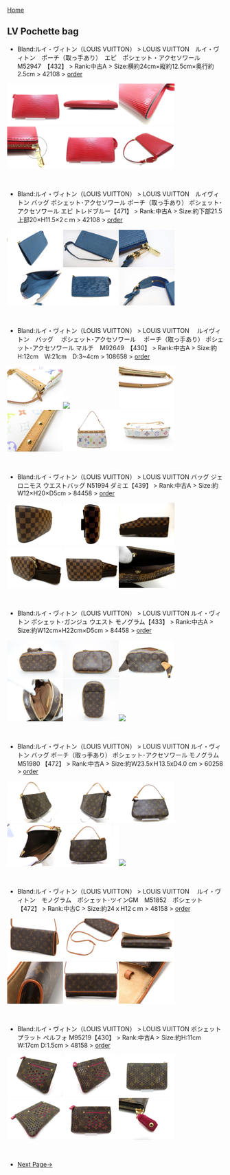 [Home](../readme.md) 

## LV Pochette bag

* Bland:ルイ・ヴィトン（LOUIS VUITTON） > LOUIS VUITTON　ルイ・ヴィトン　ポーチ（取っ手あり）　エピ　ポシェット・アクセソワール　M52947　【432】 > Rank:中古A > Size:横約24cm×縦約12.5cm×奥行約2.5cm > 42108 > [order](https://github.com/kuroei/buyer/issues/new?title=2148102930219&body=LOUIS+VUITTON%E3%80%80%E3%83%AB%E3%82%A4%E3%83%BB%E3%83%B4%E3%82%A3%E3%83%88%E3%83%B3%E3%80%80%E3%83%9D%E3%83%BC%E3%83%81%EF%BC%88%E5%8F%96%E3%81%A3%E6%89%8B%E3%81%82%E3%82%8A%EF%BC%89%E3%80%80%E3%82%A8%E3%83%94%E3%80%80%E3%83%9D%E3%82%B7%E3%82%A7%E3%83%83%E3%83%88%E3%83%BB%E3%82%A2%E3%82%AF%E3%82%BB%E3%82%BD%E3%83%AF%E3%83%BC%E3%83%AB%E3%80%80M52947%E3%80%80%E3%80%90432%E3%80%91+42108&labels=d)

<img style="display:inline-block;" src="./pic/%E3%83%9D%E3%83%BC%E3%83%81%EF%BC%88%E5%8F%96%E3%81%A3%E6%89%8B%E3%81%82%E3%82%8A%EF%BC%89/%E3%83%9D%E3%82%B7%E3%82%A7%E3%83%83%E3%83%88/%E3%83%AB%E3%82%A4%E3%83%BB%E3%83%B4%E3%82%A3%E3%83%88%E3%83%B3%EF%BC%88LOUIS%20VUITTON%EF%BC%89/2148102930219/1.jpg" width=130 /><img style="display:inline-block;" src="./pic/%E3%83%9D%E3%83%BC%E3%83%81%EF%BC%88%E5%8F%96%E3%81%A3%E6%89%8B%E3%81%82%E3%82%8A%EF%BC%89/%E3%83%9D%E3%82%B7%E3%82%A7%E3%83%83%E3%83%88/%E3%83%AB%E3%82%A4%E3%83%BB%E3%83%B4%E3%82%A3%E3%83%88%E3%83%B3%EF%BC%88LOUIS%20VUITTON%EF%BC%89/2148102930219/2.jpg" width=130 /><img style="display:inline-block;" src="./pic/%E3%83%9D%E3%83%BC%E3%83%81%EF%BC%88%E5%8F%96%E3%81%A3%E6%89%8B%E3%81%82%E3%82%8A%EF%BC%89/%E3%83%9D%E3%82%B7%E3%82%A7%E3%83%83%E3%83%88/%E3%83%AB%E3%82%A4%E3%83%BB%E3%83%B4%E3%82%A3%E3%83%88%E3%83%B3%EF%BC%88LOUIS%20VUITTON%EF%BC%89/2148102930219/3.jpg" width=130 /><img style="display:inline-block;" src="./pic/%E3%83%9D%E3%83%BC%E3%83%81%EF%BC%88%E5%8F%96%E3%81%A3%E6%89%8B%E3%81%82%E3%82%8A%EF%BC%89/%E3%83%9D%E3%82%B7%E3%82%A7%E3%83%83%E3%83%88/%E3%83%AB%E3%82%A4%E3%83%BB%E3%83%B4%E3%82%A3%E3%83%88%E3%83%B3%EF%BC%88LOUIS%20VUITTON%EF%BC%89/2148102930219/4.jpg" width=130 /><img style="display:inline-block;" src="./pic/%E3%83%9D%E3%83%BC%E3%83%81%EF%BC%88%E5%8F%96%E3%81%A3%E6%89%8B%E3%81%82%E3%82%8A%EF%BC%89/%E3%83%9D%E3%82%B7%E3%82%A7%E3%83%83%E3%83%88/%E3%83%AB%E3%82%A4%E3%83%BB%E3%83%B4%E3%82%A3%E3%83%88%E3%83%B3%EF%BC%88LOUIS%20VUITTON%EF%BC%89/2148102930219/5.jpg" width=130 /><img style="display:inline-block;" src="./pic/%E3%83%9D%E3%83%BC%E3%83%81%EF%BC%88%E5%8F%96%E3%81%A3%E6%89%8B%E3%81%82%E3%82%8A%EF%BC%89/%E3%83%9D%E3%82%B7%E3%82%A7%E3%83%83%E3%83%88/%E3%83%AB%E3%82%A4%E3%83%BB%E3%83%B4%E3%82%A3%E3%83%88%E3%83%B3%EF%BC%88LOUIS%20VUITTON%EF%BC%89/2148102930219/6.jpg" width=130 />

<br>

* Bland:ルイ・ヴィトン（LOUIS VUITTON） > LOUIS VUITTON　ルイヴィトン バッグ ポシェット･アクセソワール ポーチ（取っ手あり） ポシェット･アクセソワール エピ トレドブルー【471】 > Rank:中古A > Size:約下部21.5上部20×H11.5×2ｃｍ > 42108 > [order](https://github.com/kuroei/buyer/issues/new?title=2141300215331&body=LOUIS+VUITTON%E3%80%80%E3%83%AB%E3%82%A4%E3%83%B4%E3%82%A3%E3%83%88%E3%83%B3+%E3%83%90%E3%83%83%E3%82%B0+%E3%83%9D%E3%82%B7%E3%82%A7%E3%83%83%E3%83%88%EF%BD%A5%E3%82%A2%E3%82%AF%E3%82%BB%E3%82%BD%E3%83%AF%E3%83%BC%E3%83%AB+%E3%83%9D%E3%83%BC%E3%83%81%EF%BC%88%E5%8F%96%E3%81%A3%E6%89%8B%E3%81%82%E3%82%8A%EF%BC%89+%E3%83%9D%E3%82%B7%E3%82%A7%E3%83%83%E3%83%88%EF%BD%A5%E3%82%A2%E3%82%AF%E3%82%BB%E3%82%BD%E3%83%AF%E3%83%BC%E3%83%AB+%E3%82%A8%E3%83%94+%E3%83%88%E3%83%AC%E3%83%89%E3%83%96%E3%83%AB%E3%83%BC%E3%80%90471%E3%80%91+42108&labels=d)

<img style="display:inline-block;" src="./pic/%E3%83%9D%E3%83%BC%E3%83%81%EF%BC%88%E5%8F%96%E3%81%A3%E6%89%8B%E3%81%82%E3%82%8A%EF%BC%89/%E3%83%9D%E3%82%B7%E3%82%A7%E3%83%83%E3%83%88/%E3%83%AB%E3%82%A4%E3%83%BB%E3%83%B4%E3%82%A3%E3%83%88%E3%83%B3%EF%BC%88LOUIS%20VUITTON%EF%BC%89/2141300215331/1.jpg" width=130 /><img style="display:inline-block;" src="./pic/%E3%83%9D%E3%83%BC%E3%83%81%EF%BC%88%E5%8F%96%E3%81%A3%E6%89%8B%E3%81%82%E3%82%8A%EF%BC%89/%E3%83%9D%E3%82%B7%E3%82%A7%E3%83%83%E3%83%88/%E3%83%AB%E3%82%A4%E3%83%BB%E3%83%B4%E3%82%A3%E3%83%88%E3%83%B3%EF%BC%88LOUIS%20VUITTON%EF%BC%89/2141300215331/2.jpg" width=130 /><img style="display:inline-block;" src="./pic/%E3%83%9D%E3%83%BC%E3%83%81%EF%BC%88%E5%8F%96%E3%81%A3%E6%89%8B%E3%81%82%E3%82%8A%EF%BC%89/%E3%83%9D%E3%82%B7%E3%82%A7%E3%83%83%E3%83%88/%E3%83%AB%E3%82%A4%E3%83%BB%E3%83%B4%E3%82%A3%E3%83%88%E3%83%B3%EF%BC%88LOUIS%20VUITTON%EF%BC%89/2141300215331/3.jpg" width=130 /><img style="display:inline-block;" src="./pic/%E3%83%9D%E3%83%BC%E3%83%81%EF%BC%88%E5%8F%96%E3%81%A3%E6%89%8B%E3%81%82%E3%82%8A%EF%BC%89/%E3%83%9D%E3%82%B7%E3%82%A7%E3%83%83%E3%83%88/%E3%83%AB%E3%82%A4%E3%83%BB%E3%83%B4%E3%82%A3%E3%83%88%E3%83%B3%EF%BC%88LOUIS%20VUITTON%EF%BC%89/2141300215331/4.jpg" width=130 /><img style="display:inline-block;" src="./pic/%E3%83%9D%E3%83%BC%E3%83%81%EF%BC%88%E5%8F%96%E3%81%A3%E6%89%8B%E3%81%82%E3%82%8A%EF%BC%89/%E3%83%9D%E3%82%B7%E3%82%A7%E3%83%83%E3%83%88/%E3%83%AB%E3%82%A4%E3%83%BB%E3%83%B4%E3%82%A3%E3%83%88%E3%83%B3%EF%BC%88LOUIS%20VUITTON%EF%BC%89/2141300215331/5.jpg" width=130 /><img style="display:inline-block;" src="./pic/%E3%83%9D%E3%83%BC%E3%83%81%EF%BC%88%E5%8F%96%E3%81%A3%E6%89%8B%E3%81%82%E3%82%8A%EF%BC%89/%E3%83%9D%E3%82%B7%E3%82%A7%E3%83%83%E3%83%88/%E3%83%AB%E3%82%A4%E3%83%BB%E3%83%B4%E3%82%A3%E3%83%88%E3%83%B3%EF%BC%88LOUIS%20VUITTON%EF%BC%89/2141300215331/6.jpg" width=130 />

<br>

* Bland:ルイ・ヴィトン（LOUIS VUITTON） > LOUIS VUITTON 　ルイヴィトン　バッグ 　ポシェット･アクセソワール　 ポーチ（取っ手あり） ポシェット･アクセソワール マルチ　M92649　【430】 > Rank:中古A > Size:約H:12cm　W:21cm　D:3~4cm > 108658 > [order](https://github.com/kuroei/buyer/issues/new?title=2148102869915&body=LOUIS+VUITTON+%E3%80%80%E3%83%AB%E3%82%A4%E3%83%B4%E3%82%A3%E3%83%88%E3%83%B3%E3%80%80%E3%83%90%E3%83%83%E3%82%B0+%E3%80%80%E3%83%9D%E3%82%B7%E3%82%A7%E3%83%83%E3%83%88%EF%BD%A5%E3%82%A2%E3%82%AF%E3%82%BB%E3%82%BD%E3%83%AF%E3%83%BC%E3%83%AB%E3%80%80+%E3%83%9D%E3%83%BC%E3%83%81%EF%BC%88%E5%8F%96%E3%81%A3%E6%89%8B%E3%81%82%E3%82%8A%EF%BC%89+%E3%83%9D%E3%82%B7%E3%82%A7%E3%83%83%E3%83%88%EF%BD%A5%E3%82%A2%E3%82%AF%E3%82%BB%E3%82%BD%E3%83%AF%E3%83%BC%E3%83%AB+%E3%83%9E%E3%83%AB%E3%83%81%E3%80%80M92649%E3%80%80%E3%80%90430%E3%80%91+108658&labels=d)

<img style="display:inline-block;" src="./pic/%E3%83%9D%E3%83%BC%E3%83%81%EF%BC%88%E5%8F%96%E3%81%A3%E6%89%8B%E3%81%82%E3%82%8A%EF%BC%89/%E3%83%9D%E3%82%B7%E3%82%A7%E3%83%83%E3%83%88/%E3%83%AB%E3%82%A4%E3%83%BB%E3%83%B4%E3%82%A3%E3%83%88%E3%83%B3%EF%BC%88LOUIS%20VUITTON%EF%BC%89/2148102869915/1.jpg" width=130 /><img style="display:inline-block;" src="./pic/%E3%83%9D%E3%83%BC%E3%83%81%EF%BC%88%E5%8F%96%E3%81%A3%E6%89%8B%E3%81%82%E3%82%8A%EF%BC%89/%E3%83%9D%E3%82%B7%E3%82%A7%E3%83%83%E3%83%88/%E3%83%AB%E3%82%A4%E3%83%BB%E3%83%B4%E3%82%A3%E3%83%88%E3%83%B3%EF%BC%88LOUIS%20VUITTON%EF%BC%89/2148102869915/2.jpg" width=130 /><img style="display:inline-block;" src="./pic/%E3%83%9D%E3%83%BC%E3%83%81%EF%BC%88%E5%8F%96%E3%81%A3%E6%89%8B%E3%81%82%E3%82%8A%EF%BC%89/%E3%83%9D%E3%82%B7%E3%82%A7%E3%83%83%E3%83%88/%E3%83%AB%E3%82%A4%E3%83%BB%E3%83%B4%E3%82%A3%E3%83%88%E3%83%B3%EF%BC%88LOUIS%20VUITTON%EF%BC%89/2148102869915/3.jpg" width=130 /><img style="display:inline-block;" src="./pic/%E3%83%9D%E3%83%BC%E3%83%81%EF%BC%88%E5%8F%96%E3%81%A3%E6%89%8B%E3%81%82%E3%82%8A%EF%BC%89/%E3%83%9D%E3%82%B7%E3%82%A7%E3%83%83%E3%83%88/%E3%83%AB%E3%82%A4%E3%83%BB%E3%83%B4%E3%82%A3%E3%83%88%E3%83%B3%EF%BC%88LOUIS%20VUITTON%EF%BC%89/2148102869915/4.jpg" width=130 /><img style="display:inline-block;" src="./pic/%E3%83%9D%E3%83%BC%E3%83%81%EF%BC%88%E5%8F%96%E3%81%A3%E6%89%8B%E3%81%82%E3%82%8A%EF%BC%89/%E3%83%9D%E3%82%B7%E3%82%A7%E3%83%83%E3%83%88/%E3%83%AB%E3%82%A4%E3%83%BB%E3%83%B4%E3%82%A3%E3%83%88%E3%83%B3%EF%BC%88LOUIS%20VUITTON%EF%BC%89/2148102869915/5.jpg" width=130 /><img style="display:inline-block;" src="./pic/%E3%83%9D%E3%83%BC%E3%83%81%EF%BC%88%E5%8F%96%E3%81%A3%E6%89%8B%E3%81%82%E3%82%8A%EF%BC%89/%E3%83%9D%E3%82%B7%E3%82%A7%E3%83%83%E3%83%88/%E3%83%AB%E3%82%A4%E3%83%BB%E3%83%B4%E3%82%A3%E3%83%88%E3%83%B3%EF%BC%88LOUIS%20VUITTON%EF%BC%89/2148102869915/6.jpg" width=130 />

<br>

* Bland:ルイ・ヴィトン（LOUIS VUITTON） > LOUIS VUITTON バッグ ジェロニモス ウエストバッグ N51994 ダミエ【439】 > Rank:中古A > Size:約W12×H20×D5cm > 84458 > [order](https://github.com/kuroei/buyer/issues/new?title=2148102921590&body=LOUIS+VUITTON+%E3%83%90%E3%83%83%E3%82%B0+%E3%82%B8%E3%82%A7%E3%83%AD%E3%83%8B%E3%83%A2%E3%82%B9+%E3%82%A6%E3%82%A8%E3%82%B9%E3%83%88%E3%83%90%E3%83%83%E3%82%B0+N51994+%E3%83%80%E3%83%9F%E3%82%A8%E3%80%90439%E3%80%91+84458&labels=d)

<img style="display:inline-block;" src="./pic/%E3%82%A6%E3%82%A8%E3%82%B9%E3%83%88%E3%83%90%E3%83%83%E3%82%B0/%E3%83%9D%E3%82%B7%E3%82%A7%E3%83%83%E3%83%88/%E3%83%AB%E3%82%A4%E3%83%BB%E3%83%B4%E3%82%A3%E3%83%88%E3%83%B3%EF%BC%88LOUIS%20VUITTON%EF%BC%89/2148102921590/1.jpg" width=130 /><img style="display:inline-block;" src="./pic/%E3%82%A6%E3%82%A8%E3%82%B9%E3%83%88%E3%83%90%E3%83%83%E3%82%B0/%E3%83%9D%E3%82%B7%E3%82%A7%E3%83%83%E3%83%88/%E3%83%AB%E3%82%A4%E3%83%BB%E3%83%B4%E3%82%A3%E3%83%88%E3%83%B3%EF%BC%88LOUIS%20VUITTON%EF%BC%89/2148102921590/2.jpg" width=130 /><img style="display:inline-block;" src="./pic/%E3%82%A6%E3%82%A8%E3%82%B9%E3%83%88%E3%83%90%E3%83%83%E3%82%B0/%E3%83%9D%E3%82%B7%E3%82%A7%E3%83%83%E3%83%88/%E3%83%AB%E3%82%A4%E3%83%BB%E3%83%B4%E3%82%A3%E3%83%88%E3%83%B3%EF%BC%88LOUIS%20VUITTON%EF%BC%89/2148102921590/3.jpg" width=130 /><img style="display:inline-block;" src="./pic/%E3%82%A6%E3%82%A8%E3%82%B9%E3%83%88%E3%83%90%E3%83%83%E3%82%B0/%E3%83%9D%E3%82%B7%E3%82%A7%E3%83%83%E3%83%88/%E3%83%AB%E3%82%A4%E3%83%BB%E3%83%B4%E3%82%A3%E3%83%88%E3%83%B3%EF%BC%88LOUIS%20VUITTON%EF%BC%89/2148102921590/4.jpg" width=130 /><img style="display:inline-block;" src="./pic/%E3%82%A6%E3%82%A8%E3%82%B9%E3%83%88%E3%83%90%E3%83%83%E3%82%B0/%E3%83%9D%E3%82%B7%E3%82%A7%E3%83%83%E3%83%88/%E3%83%AB%E3%82%A4%E3%83%BB%E3%83%B4%E3%82%A3%E3%83%88%E3%83%B3%EF%BC%88LOUIS%20VUITTON%EF%BC%89/2148102921590/5.jpg" width=130 /><img style="display:inline-block;" src="./pic/%E3%82%A6%E3%82%A8%E3%82%B9%E3%83%88%E3%83%90%E3%83%83%E3%82%B0/%E3%83%9D%E3%82%B7%E3%82%A7%E3%83%83%E3%83%88/%E3%83%AB%E3%82%A4%E3%83%BB%E3%83%B4%E3%82%A3%E3%83%88%E3%83%B3%EF%BC%88LOUIS%20VUITTON%EF%BC%89/2148102921590/6.jpg" width=130 />

<br>

* Bland:ルイ・ヴィトン（LOUIS VUITTON） > LOUIS VUITTON ルイ・ヴィトン  ポシェット･ガンジュ ウエスト モノグラム【433】 > Rank:中古A > Size:約W12cm×H22cm×D5cm > 84458 > [order](https://github.com/kuroei/buyer/issues/new?title=2148102898021&body=LOUIS+VUITTON+%E3%83%AB%E3%82%A4%E3%83%BB%E3%83%B4%E3%82%A3%E3%83%88%E3%83%B3++%E3%83%9D%E3%82%B7%E3%82%A7%E3%83%83%E3%83%88%EF%BD%A5%E3%82%AC%E3%83%B3%E3%82%B8%E3%83%A5+%E3%82%A6%E3%82%A8%E3%82%B9%E3%83%88+%E3%83%A2%E3%83%8E%E3%82%B0%E3%83%A9%E3%83%A0%E3%80%90433%E3%80%91+84458&labels=d)

<img style="display:inline-block;" src="./pic/%E3%82%A6%E3%82%A8%E3%82%B9%E3%83%88%E3%83%90%E3%83%83%E3%82%B0/%E3%83%9D%E3%82%B7%E3%82%A7%E3%83%83%E3%83%88/%E3%83%AB%E3%82%A4%E3%83%BB%E3%83%B4%E3%82%A3%E3%83%88%E3%83%B3%EF%BC%88LOUIS%20VUITTON%EF%BC%89/2148102898021/1.jpg" width=130 /><img style="display:inline-block;" src="./pic/%E3%82%A6%E3%82%A8%E3%82%B9%E3%83%88%E3%83%90%E3%83%83%E3%82%B0/%E3%83%9D%E3%82%B7%E3%82%A7%E3%83%83%E3%83%88/%E3%83%AB%E3%82%A4%E3%83%BB%E3%83%B4%E3%82%A3%E3%83%88%E3%83%B3%EF%BC%88LOUIS%20VUITTON%EF%BC%89/2148102898021/2.jpg" width=130 /><img style="display:inline-block;" src="./pic/%E3%82%A6%E3%82%A8%E3%82%B9%E3%83%88%E3%83%90%E3%83%83%E3%82%B0/%E3%83%9D%E3%82%B7%E3%82%A7%E3%83%83%E3%83%88/%E3%83%AB%E3%82%A4%E3%83%BB%E3%83%B4%E3%82%A3%E3%83%88%E3%83%B3%EF%BC%88LOUIS%20VUITTON%EF%BC%89/2148102898021/3.jpg" width=130 /><img style="display:inline-block;" src="./pic/%E3%82%A6%E3%82%A8%E3%82%B9%E3%83%88%E3%83%90%E3%83%83%E3%82%B0/%E3%83%9D%E3%82%B7%E3%82%A7%E3%83%83%E3%83%88/%E3%83%AB%E3%82%A4%E3%83%BB%E3%83%B4%E3%82%A3%E3%83%88%E3%83%B3%EF%BC%88LOUIS%20VUITTON%EF%BC%89/2148102898021/4.jpg" width=130 /><img style="display:inline-block;" src="./pic/%E3%82%A6%E3%82%A8%E3%82%B9%E3%83%88%E3%83%90%E3%83%83%E3%82%B0/%E3%83%9D%E3%82%B7%E3%82%A7%E3%83%83%E3%83%88/%E3%83%AB%E3%82%A4%E3%83%BB%E3%83%B4%E3%82%A3%E3%83%88%E3%83%B3%EF%BC%88LOUIS%20VUITTON%EF%BC%89/2148102898021/5.jpg" width=130 /><img style="display:inline-block;" src="./pic/%E3%82%A6%E3%82%A8%E3%82%B9%E3%83%88%E3%83%90%E3%83%83%E3%82%B0/%E3%83%9D%E3%82%B7%E3%82%A7%E3%83%83%E3%83%88/%E3%83%AB%E3%82%A4%E3%83%BB%E3%83%B4%E3%82%A3%E3%83%88%E3%83%B3%EF%BC%88LOUIS%20VUITTON%EF%BC%89/2148102898021/6.jpg" width=130 />

<br>

* Bland:ルイ・ヴィトン（LOUIS VUITTON） > LOUIS VUITTON ルイ・ヴィトン バッグ ポーチ（取っ手あり） ポシェット･アクセソワール モノグラム M51980 【472】 > Rank:中古A > Size:約Ｗ23.5xＨ13.5xD4.0 cm > 60258 > [order](https://github.com/kuroei/buyer/issues/new?title=2144000135503&body=LOUIS+VUITTON+%E3%83%AB%E3%82%A4%E3%83%BB%E3%83%B4%E3%82%A3%E3%83%88%E3%83%B3+%E3%83%90%E3%83%83%E3%82%B0+%E3%83%9D%E3%83%BC%E3%83%81%EF%BC%88%E5%8F%96%E3%81%A3%E6%89%8B%E3%81%82%E3%82%8A%EF%BC%89+%E3%83%9D%E3%82%B7%E3%82%A7%E3%83%83%E3%83%88%EF%BD%A5%E3%82%A2%E3%82%AF%E3%82%BB%E3%82%BD%E3%83%AF%E3%83%BC%E3%83%AB+%E3%83%A2%E3%83%8E%E3%82%B0%E3%83%A9%E3%83%A0+M51980+%E3%80%90472%E3%80%91+60258&labels=d)

<img style="display:inline-block;" src="./pic/%E3%83%9D%E3%83%BC%E3%83%81%EF%BC%88%E5%8F%96%E3%81%A3%E6%89%8B%E3%81%82%E3%82%8A%EF%BC%89/%E3%83%9D%E3%82%B7%E3%82%A7%E3%83%83%E3%83%88/%E3%83%AB%E3%82%A4%E3%83%BB%E3%83%B4%E3%82%A3%E3%83%88%E3%83%B3%EF%BC%88LOUIS%20VUITTON%EF%BC%89/2144000135503/1.jpg" width=130 /><img style="display:inline-block;" src="./pic/%E3%83%9D%E3%83%BC%E3%83%81%EF%BC%88%E5%8F%96%E3%81%A3%E6%89%8B%E3%81%82%E3%82%8A%EF%BC%89/%E3%83%9D%E3%82%B7%E3%82%A7%E3%83%83%E3%83%88/%E3%83%AB%E3%82%A4%E3%83%BB%E3%83%B4%E3%82%A3%E3%83%88%E3%83%B3%EF%BC%88LOUIS%20VUITTON%EF%BC%89/2144000135503/2.jpg" width=130 /><img style="display:inline-block;" src="./pic/%E3%83%9D%E3%83%BC%E3%83%81%EF%BC%88%E5%8F%96%E3%81%A3%E6%89%8B%E3%81%82%E3%82%8A%EF%BC%89/%E3%83%9D%E3%82%B7%E3%82%A7%E3%83%83%E3%83%88/%E3%83%AB%E3%82%A4%E3%83%BB%E3%83%B4%E3%82%A3%E3%83%88%E3%83%B3%EF%BC%88LOUIS%20VUITTON%EF%BC%89/2144000135503/3.jpg" width=130 /><img style="display:inline-block;" src="./pic/%E3%83%9D%E3%83%BC%E3%83%81%EF%BC%88%E5%8F%96%E3%81%A3%E6%89%8B%E3%81%82%E3%82%8A%EF%BC%89/%E3%83%9D%E3%82%B7%E3%82%A7%E3%83%83%E3%83%88/%E3%83%AB%E3%82%A4%E3%83%BB%E3%83%B4%E3%82%A3%E3%83%88%E3%83%B3%EF%BC%88LOUIS%20VUITTON%EF%BC%89/2144000135503/4.jpg" width=130 /><img style="display:inline-block;" src="./pic/%E3%83%9D%E3%83%BC%E3%83%81%EF%BC%88%E5%8F%96%E3%81%A3%E6%89%8B%E3%81%82%E3%82%8A%EF%BC%89/%E3%83%9D%E3%82%B7%E3%82%A7%E3%83%83%E3%83%88/%E3%83%AB%E3%82%A4%E3%83%BB%E3%83%B4%E3%82%A3%E3%83%88%E3%83%B3%EF%BC%88LOUIS%20VUITTON%EF%BC%89/2144000135503/5.jpg" width=130 /><img style="display:inline-block;" src="./pic/%E3%83%9D%E3%83%BC%E3%83%81%EF%BC%88%E5%8F%96%E3%81%A3%E6%89%8B%E3%81%82%E3%82%8A%EF%BC%89/%E3%83%9D%E3%82%B7%E3%82%A7%E3%83%83%E3%83%88/%E3%83%AB%E3%82%A4%E3%83%BB%E3%83%B4%E3%82%A3%E3%83%88%E3%83%B3%EF%BC%88LOUIS%20VUITTON%EF%BC%89/2144000135503/6.jpg" width=130 />

<br>

* Bland:ルイ・ヴィトン（LOUIS VUITTON） > LOUIS VUITTON 　ルイ・ヴィトン　モノグラム　ポシェット･ツインGM　M51852　ポシェット 【472】 > Rank:中古C > Size:約24ｘH12ｃｍ > 48158 > [order](https://github.com/kuroei/buyer/issues/new?title=2148102672461&body=LOUIS+VUITTON+%E3%80%80%E3%83%AB%E3%82%A4%E3%83%BB%E3%83%B4%E3%82%A3%E3%83%88%E3%83%B3%E3%80%80%E3%83%A2%E3%83%8E%E3%82%B0%E3%83%A9%E3%83%A0%E3%80%80%E3%83%9D%E3%82%B7%E3%82%A7%E3%83%83%E3%83%88%EF%BD%A5%E3%83%84%E3%82%A4%E3%83%B3GM%E3%80%80M51852%E3%80%80%E3%83%9D%E3%82%B7%E3%82%A7%E3%83%83%E3%83%88+%E3%80%90472%E3%80%91+48158&labels=d)

<img style="display:inline-block;" src="./pic/%E3%82%B7%E3%83%A7%E3%83%AB%E3%83%80%E3%83%BC%E3%83%90%E3%83%83%E3%82%B0/%E3%83%9D%E3%82%B7%E3%82%A7%E3%83%83%E3%83%88/%E3%83%AB%E3%82%A4%E3%83%BB%E3%83%B4%E3%82%A3%E3%83%88%E3%83%B3%EF%BC%88LOUIS%20VUITTON%EF%BC%89/2148102672461/1.jpg" width=130 /><img style="display:inline-block;" src="./pic/%E3%82%B7%E3%83%A7%E3%83%AB%E3%83%80%E3%83%BC%E3%83%90%E3%83%83%E3%82%B0/%E3%83%9D%E3%82%B7%E3%82%A7%E3%83%83%E3%83%88/%E3%83%AB%E3%82%A4%E3%83%BB%E3%83%B4%E3%82%A3%E3%83%88%E3%83%B3%EF%BC%88LOUIS%20VUITTON%EF%BC%89/2148102672461/2.jpg" width=130 /><img style="display:inline-block;" src="./pic/%E3%82%B7%E3%83%A7%E3%83%AB%E3%83%80%E3%83%BC%E3%83%90%E3%83%83%E3%82%B0/%E3%83%9D%E3%82%B7%E3%82%A7%E3%83%83%E3%83%88/%E3%83%AB%E3%82%A4%E3%83%BB%E3%83%B4%E3%82%A3%E3%83%88%E3%83%B3%EF%BC%88LOUIS%20VUITTON%EF%BC%89/2148102672461/3.jpg" width=130 /><img style="display:inline-block;" src="./pic/%E3%82%B7%E3%83%A7%E3%83%AB%E3%83%80%E3%83%BC%E3%83%90%E3%83%83%E3%82%B0/%E3%83%9D%E3%82%B7%E3%82%A7%E3%83%83%E3%83%88/%E3%83%AB%E3%82%A4%E3%83%BB%E3%83%B4%E3%82%A3%E3%83%88%E3%83%B3%EF%BC%88LOUIS%20VUITTON%EF%BC%89/2148102672461/4.jpg" width=130 /><img style="display:inline-block;" src="./pic/%E3%82%B7%E3%83%A7%E3%83%AB%E3%83%80%E3%83%BC%E3%83%90%E3%83%83%E3%82%B0/%E3%83%9D%E3%82%B7%E3%82%A7%E3%83%83%E3%83%88/%E3%83%AB%E3%82%A4%E3%83%BB%E3%83%B4%E3%82%A3%E3%83%88%E3%83%B3%EF%BC%88LOUIS%20VUITTON%EF%BC%89/2148102672461/5.jpg" width=130 /><img style="display:inline-block;" src="./pic/%E3%82%B7%E3%83%A7%E3%83%AB%E3%83%80%E3%83%BC%E3%83%90%E3%83%83%E3%82%B0/%E3%83%9D%E3%82%B7%E3%82%A7%E3%83%83%E3%83%88/%E3%83%AB%E3%82%A4%E3%83%BB%E3%83%B4%E3%82%A3%E3%83%88%E3%83%B3%EF%BC%88LOUIS%20VUITTON%EF%BC%89/2148102672461/6.jpg" width=130 />

<br>

* Bland:ルイ・ヴィトン（LOUIS VUITTON） > LOUIS VUITTON ポシェットプラット ペルフォ M95219【430】 > Rank:中古A > Size:約H:11cm W:17cm D:1.5cm > 48158 > [order](https://github.com/kuroei/buyer/issues/new?title=2143500159705&body=LOUIS+VUITTON+%E3%83%9D%E3%82%B7%E3%82%A7%E3%83%83%E3%83%88%E3%83%97%E3%83%A9%E3%83%83%E3%83%88+%E3%83%9A%E3%83%AB%E3%83%95%E3%82%A9+M95219%E3%80%90430%E3%80%91+48158&labels=d)

<img style="display:inline-block;" src="./pic/%E3%83%9D%E3%83%BC%E3%83%81%EF%BC%88%E5%8F%96%E6%89%8B%E3%81%AA%E3%81%97%EF%BC%89/%E3%83%9D%E3%82%B7%E3%82%A7%E3%83%83%E3%83%88/%E3%83%AB%E3%82%A4%E3%83%BB%E3%83%B4%E3%82%A3%E3%83%88%E3%83%B3%EF%BC%88LOUIS%20VUITTON%EF%BC%89/2143500159705/1.jpg" width=130 /><img style="display:inline-block;" src="./pic/%E3%83%9D%E3%83%BC%E3%83%81%EF%BC%88%E5%8F%96%E6%89%8B%E3%81%AA%E3%81%97%EF%BC%89/%E3%83%9D%E3%82%B7%E3%82%A7%E3%83%83%E3%83%88/%E3%83%AB%E3%82%A4%E3%83%BB%E3%83%B4%E3%82%A3%E3%83%88%E3%83%B3%EF%BC%88LOUIS%20VUITTON%EF%BC%89/2143500159705/2.jpg" width=130 /><img style="display:inline-block;" src="./pic/%E3%83%9D%E3%83%BC%E3%83%81%EF%BC%88%E5%8F%96%E6%89%8B%E3%81%AA%E3%81%97%EF%BC%89/%E3%83%9D%E3%82%B7%E3%82%A7%E3%83%83%E3%83%88/%E3%83%AB%E3%82%A4%E3%83%BB%E3%83%B4%E3%82%A3%E3%83%88%E3%83%B3%EF%BC%88LOUIS%20VUITTON%EF%BC%89/2143500159705/3.jpg" width=130 /><img style="display:inline-block;" src="./pic/%E3%83%9D%E3%83%BC%E3%83%81%EF%BC%88%E5%8F%96%E6%89%8B%E3%81%AA%E3%81%97%EF%BC%89/%E3%83%9D%E3%82%B7%E3%82%A7%E3%83%83%E3%83%88/%E3%83%AB%E3%82%A4%E3%83%BB%E3%83%B4%E3%82%A3%E3%83%88%E3%83%B3%EF%BC%88LOUIS%20VUITTON%EF%BC%89/2143500159705/4.jpg" width=130 /><img style="display:inline-block;" src="./pic/%E3%83%9D%E3%83%BC%E3%83%81%EF%BC%88%E5%8F%96%E6%89%8B%E3%81%AA%E3%81%97%EF%BC%89/%E3%83%9D%E3%82%B7%E3%82%A7%E3%83%83%E3%83%88/%E3%83%AB%E3%82%A4%E3%83%BB%E3%83%B4%E3%82%A3%E3%83%88%E3%83%B3%EF%BC%88LOUIS%20VUITTON%EF%BC%89/2143500159705/5.jpg" width=130 /><img style="display:inline-block;" src="./pic/%E3%83%9D%E3%83%BC%E3%83%81%EF%BC%88%E5%8F%96%E6%89%8B%E3%81%AA%E3%81%97%EF%BC%89/%E3%83%9D%E3%82%B7%E3%82%A7%E3%83%83%E3%83%88/%E3%83%AB%E3%82%A4%E3%83%BB%E3%83%B4%E3%82%A3%E3%83%88%E3%83%B3%EF%BC%88LOUIS%20VUITTON%EF%BC%89/2143500159705/6.jpg" width=130 />

<br>

* [Next Page->](./LV%20Pochette%20bag_2.md) 

